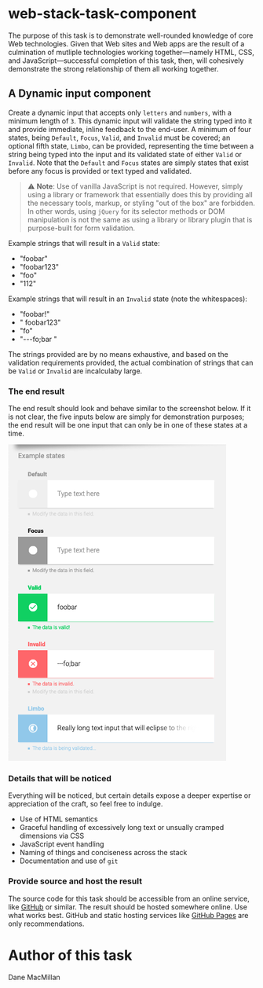 web-stack-task-component
======================

The purpose of this task is to demonstrate well-rounded knowledge of core Web technologies. Given that Web sites and Web apps are the result of a culmination of mutliple technologies working together&mdash;namely HTML, CSS, and JavaScript&mdash;successful completion of this task, then, will cohesively demonstrate the strong relationship of them all working together.

## A Dynamic input component

Create a dynamic input that accepts only `letters` and `numbers`, with a minimum length of `3`. This dynamic input will validate the string typed into it and provide immediate, inline feedback to the end-user. A minimum of four states, being `Default`, `Focus`, `Valid`, and `Invalid` must be covered; an optional fifth state, `Limbo`, can be provided, representing the time between a string being typed into the input and its validated state of either `Valid` or `Invalid`. Note that the `Default` and `Focus` states are simply states that exist before any focus is provided or text typed and validated. 

> :warning: **Note**: Use of vanilla JavaScript is not required. However, simply using a library or framework that essentially does this by providing all the necessary tools, markup, or styling "out of the box" are forbidden. In other words, using `jQuery` for its selector methods or DOM manipulation is not the same as using a library or library plugin that is purpose-built for form validation.


Example strings that will result in a `Valid` state:

- "foobar"
- "foobar123"
- "foo"
- "112"

Example strings that will result in an `Invalid` state (note the whitespaces):

- "foobar!"
- "    foobar123"
- "fo"
- "---fo;bar "

The strings provided are by no means exhaustive, and based on the validation requirements provided, the actual combination of strings that can be `Valid` or `Invalid` are incalculaby large.

### The end result

The end result should look and behave similar to the screenshot below. If it is not clear, the five inputs below are simply for demonstration purposes; the end result will be one input that can only be in one of these states at a time. 

![](dynamic-input-component.png)

### Details that will be noticed

Everything will be noticed, but certain details expose a deeper expertise or appreciation of the craft, so feel free to indulge.

- Use of HTML semantics
- Graceful handling of excessively long text or unsually cramped dimensions via CSS
- JavaScript event handling
- Naming of things and conciseness across the stack
- Documentation and use of `git`

### Provide source and host the result

The source code for this task should be accessible from an online service, like [GitHub](https://github.com) or similar. The result should be hosted somewhere online. Use what works best. GitHub and static hosting services like [GitHub Pages](https://docs.github.com/en/pages/getting-started-with-github-pages/about-github-pages) are only recommendations.

# Author of this task

Dane MacMillan





